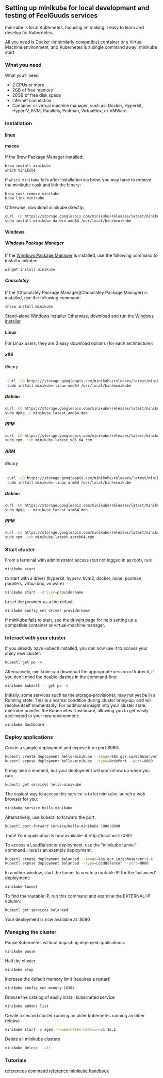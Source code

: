 ## Setting up minikube for local development and testing of FeelGuuds services
minikube is local Kubernetes, focusing on making it easy to learn and develop for Kubernetes.

All you need is Docker (or similarly compatible) container or a Virtual Machine environment, and Kubernetes is a single command away: minikube start

### What you need
What you’ll need
* 2 CPUs or more
* 2GB of free memory
* 20GB of free disk space
* Internet connection
* Container or virtual machine manager, such as: Docker, Hyperkit, Hyper-V, KVM, Parallels, Podman, VirtualBox, or VMWare

### Installation
#### linux

#### macos
If the Brew Package Manager installed:

```bash
brew install minikube
which minikube
```
If `which minikube` fails after installation via brew, you may have to remove the minikube cask and link the binary:

```bash
brew cask remove minikube
brew link minikube
```

Otherwise, download minikube directly:

```bash
curl -LO https://storage.googleapis.com/minikube/releases/latest/minikube-darwin-amd64
sudo install minikube-darwin-amd64 /usr/local/bin/minikube
```

#### Windows
##### Windows Package Manager
If the [Windows Package Manager](https://docs.microsoft.com/en-us/windows/package-manager/) is installed, use the following command to install minikube:

```bash
winget install minikube
```

##### Chocolatey
If the [Chocolatey Package Manager](Chocolatey Package Manager) is installed, use the following command:
```bash
choco install minikube
```

Stand-alone Windows Installer
Otherwise, download and run the [Windows installer](https://storage.googleapis.com/minikube/releases/latest/minikube-installer.exe)

#### Linux
For Linux users, they are 3 easy download options (for each architecture):

##### x86
###### Binary
```bash
 curl -LO https://storage.googleapis.com/minikube/releases/latest/minikube-linux-amd64
 sudo install minikube-linux-amd64 /usr/local/bin/minikube
```
##### Debian
```bash
curl -LO https://storage.googleapis.com/minikube/releases/latest/minikube_latest_amd64.deb
sudo dpkg -i minikube_latest_amd64.deb
```
##### RPM
```bash
curl -LO https://storage.googleapis.com/minikube/releases/latest/minikube-latest.x86_64.rpm
sudo rpm -ivh minikube-latest.x86_64.rpm
```

##### ARM
###### Binary
```bash
 curl -LO https://storage.googleapis.com/minikube/releases/latest/minikube-linux-arm64
 sudo install minikube-linux-arm64 /usr/local/bin/minikube
```
##### Debian
```bash
curl -LO https://storage.googleapis.com/minikube/releases/latest/minikube_latest_arm64.deb
sudo dpkg -i minikube_latest_arm64.deb
```
##### RPM
```bash
curl -LO https://storage.googleapis.com/minikube/releases/latest/minikube-latest.aarch64.rpm
sudo rpm -ivh minikube-latest.aarch64.rpm
```

### Start cluster
From a terminal with administrator access (but not logged in as root), run:

```bash
minikube start
```

to start with a driver (hyperkit, hyperv, kvm2, docker, none, podman, parallels, virtualbox, vmware)

```bash
minikube start --driver=providername
```

to set the provider as a the default
```bash
minikube config set driver providername
```

If minikube fails to start, see the [drivers page](https://minikube.sigs.k8s.io/docs/drivers/) for help setting up a compatible container or virtual-machine manager.

### Interact with your cluster
If you already have kubectl installed, you can now use it to access your shiny new cluster:
```bash
kubectl get po -A
```

Alternatively, minikube can download the appropriate version of kubectl, if you don’t mind the double-dashes in the command-line:
```bash
minikube kubectl -- get po -A
```

Initially, some services such as the storage-provisioner, may not yet be in a Running state. This is a normal condition during cluster bring-up, and will resolve itself momentarily. For additional insight into your cluster state, minikube bundles the Kubernetes Dashboard, allowing you to get easily acclimated to your new environment:

```bash
minikube dashboard
```

### Deploy applications
Create a sample deployment and expose it on port 8080:
```bash
kubectl create deployment hello-minikube --image=k8s.gcr.io/echoserver:1.4
kubectl expose deployment hello-minikube --type=NodePort --port=8080
```
It may take a moment, but your deployment will soon show up when you run:

```bash
kubectl get services hello-minikube
```

The easiest way to access this service is to let minikube launch a web browser for you:

```bash
minikube service hello-minikube
```

Alternatively, use kubectl to forward the port:
```bash
kubectl port-forward service/hello-minikube 7080:8080
```

Tada! Your application is now available at http://localhost:7080/

To access a LoadBalancer deployment, use the “minikube tunnel” command. Here is an example deployment:

```bash
kubectl create deployment balanced --image=k8s.gcr.io/echoserver:1.4
kubectl expose deployment balanced --type=LoadBalancer --port=8080
```

In another window, start the tunnel to create a routable IP for the ‘balanced’ deployment:

```bash
minikube tunnel
```

To find the routable IP, run this command and examine the EXTERNAL-IP column:

```bash
kubectl get services balanced
```

Your deployment is now available at <EXTERNAL-IP>:8080

### Managing the cluster
Pause Kubernetes without impacting deployed applications:

```bash
minikube pause
```

Halt the cluster
```bash
minikube stop
```

Increase the default memory limit (requires a restart)
```bash
minikube config set memory 16384
```

Browse the catalog of easily install kuberneted service
```bash
minikube addons list
```

Create a second cluster running an older kubernetes running an older release
```bash
minikube start -p aged --kubernetes-version=v1.16.1
```

Delete all minikube clusters
```bash
minikube delete --all
```

### Tutorials
[references](https://minikube.sigs.k8s.io/docs/tutorials/)
[command reference](https://minikube.sigs.k8s.io/docs/commands/)
[minikube handbook](https://minikube.sigs.k8s.io/docs/handbook/)
